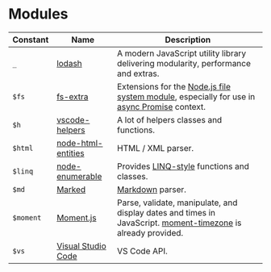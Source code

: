 
# Modules

| Constant | Name | Description |
| ---- | --------- | --------- |
| `_` | [lodash](https://lodash.com/) | A modern JavaScript utility library delivering modularity, performance and extras. |
| `$fs` | [fs-extra](https://github.com/jprichardson/node-fs-extra) | Extensions for the [Node.js file system module](https://nodejs.org/api/fs.html), especially for use in [async Promise](https://developer.mozilla.org/de/docs/Web/JavaScript/Reference/Global_Objects/Promise) context. |
| `$h` | [vscode-helpers](https://github.com/mkloubert/vscode-helpers) | A lot of helpers classes and functions. |
| `$html` | [node-html-entities](https://github.com/mdevils/node-html-entities) | HTML / XML parser. |
| `$linq` | [node-enumerable](https://github.com/mkloubert/node-enumerable) | Provides [LINQ-style](https://en.wikipedia.org/wiki/Language_Integrated_Query) functions and classes. |
| `$md` | [Marked](https://github.com/markedjs/marked) | [Markdown](https://en.wikipedia.org/wiki/Markdown) parser. |
| `$moment` | [Moment.js](https://github.com/markedjs/marked) | Parse, validate, manipulate, and display dates and times in JavaScript. [moment-timezone](https://momentjs.com/timezone/) is already provided. |
| `$vs` | [Visual Studio Code](https://code.visualstudio.com/docs/extensionAPI/vscode-api) | VS Code API. |
